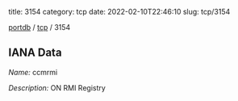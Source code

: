title: 3154
category: tcp
date: 2022-02-10T22:46:10
slug: tcp/3154

[portdb](/) / [tcp](/category/tcp.html) / 3154


## IANA Data

_Name:_ ccmrmi

_Description:_ ON RMI Registry

